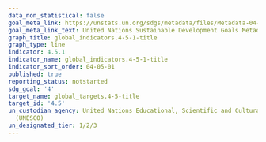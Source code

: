 ```yaml
---
data_non_statistical: false
goal_meta_link: https://unstats.un.org/sdgs/metadata/files/Metadata-04-05-01.pdf
goal_meta_link_text: United Nations Sustainable Development Goals Metadata (pdf 210kB)
graph_title: global_indicators.4-5-1-title
graph_type: line
indicator: 4.5.1
indicator_name: global_indicators.4-5-1-title
indicator_sort_order: 04-05-01
published: true
reporting_status: notstarted
sdg_goal: '4'
target_name: global_targets.4-5-title
target_id: '4.5'
un_custodian_agency: United Nations Educational, Scientific and Cultural Organization
  (UNESCO)
un_designated_tier: 1/2/3
---
```


